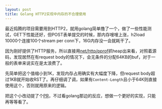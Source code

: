 ```yaml
---
layout: post
title: Golang HTTP2实现中内存的不合理使用
---
```

最近捣腾的项目需要用到HTTP2，就用golang简单撸了一个，做了一些性能测试，GET下性能还好，但POST表单提交的时候，那内存嗖嗖上涨，h2load 10000个连接100个stream per conn下，16G内存没一会就耗干了。

因为刚好提供了HTTP服务，所以直接用[net/http/pprof](https://golang.org/pkg/net/http/pprof/)抓heap出来看，对照着源码，发现居然在有request body的情况下，会无条件的分配64KB的buf，对于一般的表单来说实在是太浪费了。

先简单把这个值缩小到1K，发现内存占用确实有大幅度下降，但request body超过1KB就开始收RST了。再仔细调了调，如果有`Content-Length`且小于64K则直接使用这个，否则就用原来的逻辑。

把这个小改动提了个[PR](https://github.com/golang/go/issues/18509)，不过看golang那边的反应，想做一个更好的实现，只能再等等看了。
